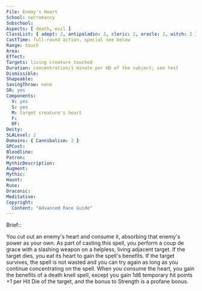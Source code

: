 ```yaml
---
File: Enemy's Heart
School: necromancy
Subschool: 
Aspects: [ death, evil ]
ClassList: { adept: 2, antipaladin: 2, cleric: 2, oracle: 2, witch: 2 }
CastTime: full-round action, special see below
Range: touch
Area: 
Effect: 
Targets: living creature touched
Duration: concentration/1 minute per HD of the subject; see text
Dismissible: 
Shapeable: 
SavingThrow: none
SR: yes
Components:
  V: yes
  S: yes
  M: target creature's heart
  F: 
  DF: 
Deity: 
SLALevel: 2
Domains: { Cannibalism: 2 }
GPCost: 
Bloodline: 
Patron: 
MythicDescription: 
Augment: 
Mythic: 
Haunt: 
Ruse: 
Draconic: 
Meditative: 
Copyright:
  Content: "Advanced Race Guide"
---
```

Brief:: 

You cut out an enemy's heart and consume it, absorbing that enemy's power as your own. As part of casting this spell, you perform a coup de grace with a slashing weapon on a helpless, living adjacent target. If the target dies, you eat its heart to gain the spell's benefits. If the target survives, the spell is not wasted and you can try again as long as you continue concentrating on the spell. When you consume the heart, you gain the benefits of a death knell spell, except you gain 1d8 temporary hit points +1 per Hit Die of the target, and the bonus to Strength is a profane bonus.
